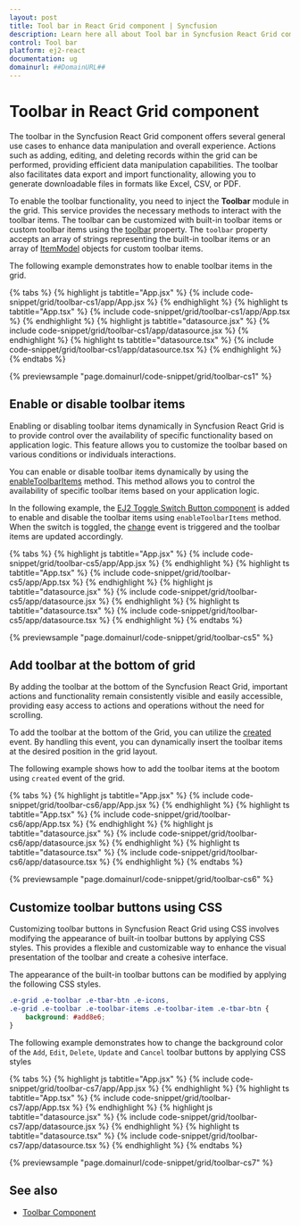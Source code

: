 ```yaml
---
layout: post
title: Tool bar in React Grid component | Syncfusion
description: Learn here all about Tool bar in Syncfusion React Grid component of Syncfusion Essential JS 2 and more.
control: Tool bar 
platform: ej2-react
documentation: ug
domainurl: ##DomainURL##
---
```


# Toolbar in React Grid component

The toolbar in the Syncfusion React Grid component offers several general use cases to enhance data manipulation and overall experience. Actions such as adding, editing, and deleting records within the grid can be performed, providing efficient data manipulation capabilities. The toolbar also facilitates data export and import functionality, allowing you to generate downloadable files in formats like Excel, CSV, or PDF. 

To enable the toolbar functionality, you need to inject the **Toolbar** module in the grid. This service provides the necessary methods to interact with the toolbar items. The toolbar can be customized with built-in toolbar items or custom toolbar items using the [toolbar](https://ej2.syncfusion.com/react/documentation/api/grid/#toolbar) property. The `toolbar` property accepts an array of strings representing the built-in toolbar items or an array of [ItemModel](https://ej2.syncfusion.com/react/documentation/api/toolbar/itemModel/) objects for custom toolbar items.

The following example demonstrates how to enable toolbar items in the grid.

{% tabs %}
{% highlight js tabtitle="App.jsx" %}
{% include code-snippet/grid/toolbar-cs1/app/App.jsx %}
{% endhighlight %}
{% highlight ts tabtitle="App.tsx" %}
{% include code-snippet/grid/toolbar-cs1/app/App.tsx %}
{% endhighlight %}
{% highlight js tabtitle="datasource.jsx" %}
{% include code-snippet/grid/toolbar-cs1/app/datasource.jsx %}
{% endhighlight %}
{% highlight ts tabtitle="datasource.tsx" %}
{% include code-snippet/grid/toolbar-cs1/app/datasource.tsx %}
{% endhighlight %}
{% endtabs %}

 {% previewsample "page.domainurl/code-snippet/grid/toolbar-cs1" %}

## Enable or disable toolbar items

Enabling or disabling toolbar items dynamically in Syncfusion React Grid is to provide control over the availability of specific functionality based on application logic. This feature allows you to customize the toolbar based on various conditions or individuals interactions. 

You can enable or disable toolbar items dynamically by using the [enableToolbarItems](https://ej2.syncfusion.com/react/documentation/api/grid/#enabletoolbaritems) method. This method allows you to control the availability of specific toolbar items based on your application logic.

In the following example, the [EJ2 Toggle Switch Button component](https://ej2.syncfusion.com/react/documentation/switch/getting-started) is added to enable and disable the toolbar items using `enableToolbarItems` method. When the switch is toggled, the [change](https://ej2.syncfusion.com/react/documentation/api/switch/#change) event is triggered and the toolbar items are updated accordingly.

{% tabs %}
{% highlight js tabtitle="App.jsx" %}
{% include code-snippet/grid/toolbar-cs5/app/App.jsx %}
{% endhighlight %}
{% highlight ts tabtitle="App.tsx" %}
{% include code-snippet/grid/toolbar-cs5/app/App.tsx %}
{% endhighlight %}
{% highlight js tabtitle="datasource.jsx" %}
{% include code-snippet/grid/toolbar-cs5/app/datasource.jsx %}
{% endhighlight %}
{% highlight ts tabtitle="datasource.tsx" %}
{% include code-snippet/grid/toolbar-cs5/app/datasource.tsx %}
{% endhighlight %}
{% endtabs %}

 {% previewsample "page.domainurl/code-snippet/grid/toolbar-cs5" %}

## Add toolbar at the bottom of grid

By adding the toolbar at the bottom of the Syncfusion React Grid, important actions and functionality remain consistently visible and easily accessible, providing easy access to actions and operations without the need for scrolling.

To add the toolbar at the bottom of the Grid, you can utilize the [created](https://ej2.syncfusion.com/react/documentation/api/grid/#created) event. By handling this event, you can dynamically insert the toolbar items at the desired position in the grid layout.

The following example shows how to add the toolbar items at the bootom using `created` event of the grid.
 
{% tabs %}
{% highlight js tabtitle="App.jsx" %}
{% include code-snippet/grid/toolbar-cs6/app/App.jsx %}
{% endhighlight %}
{% highlight ts tabtitle="App.tsx" %}
{% include code-snippet/grid/toolbar-cs6/app/App.tsx %}
{% endhighlight %}
{% highlight js tabtitle="datasource.jsx" %}
{% include code-snippet/grid/toolbar-cs6/app/datasource.jsx %}
{% endhighlight %}
{% highlight ts tabtitle="datasource.tsx" %}
{% include code-snippet/grid/toolbar-cs6/app/datasource.tsx %}
{% endhighlight %}
{% endtabs %}

 {% previewsample "page.domainurl/code-snippet/grid/toolbar-cs6" %}

## Customize toolbar buttons using CSS

Customizing toolbar buttons in Syncfusion React Grid using CSS involves modifying the appearance of built-in toolbar buttons by applying CSS styles. This provides a flexible and customizable way to enhance the visual presentation of the toolbar and create a cohesive interface.

The appearance of the built-in toolbar buttons can be modified by applying the following CSS styles.

```css
.e-grid .e-toolbar .e-tbar-btn .e-icons,
.e-grid .e-toolbar .e-toolbar-items .e-toolbar-item .e-tbar-btn {
    background: #add8e6;   
}
```

The following example demonstrates how to change the background color of the `Add`, `Edit`, `Delete`, `Update` and `Cancel` toolbar buttons by applying CSS styles

{% tabs %}
{% highlight js tabtitle="App.jsx" %}
{% include code-snippet/grid/toolbar-cs7/app/App.jsx %}
{% endhighlight %}
{% highlight ts tabtitle="App.tsx" %}
{% include code-snippet/grid/toolbar-cs7/app/App.tsx %}
{% endhighlight %}
{% highlight js tabtitle="datasource.jsx" %}
{% include code-snippet/grid/toolbar-cs7/app/datasource.jsx %}
{% endhighlight %}
{% highlight ts tabtitle="datasource.tsx" %}
{% include code-snippet/grid/toolbar-cs7/app/datasource.tsx %}
{% endhighlight %}
{% endtabs %}

 {% previewsample "page.domainurl/code-snippet/grid/toolbar-cs7" %}

## See also

* [Toolbar Component](https://ej2.syncfusion.com/react/documentation/toolbar/getting-started)